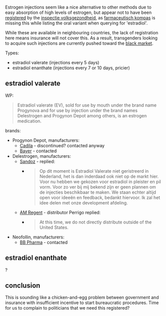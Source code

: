Estrogen injections seem like a nice alternative to other methods due to easy absorption of high levels of estrogen, but appear not to have been [registered](https://www.igj.nl/zorgsectoren/medische-technologie/markttoelating/klinisch-onderzoek) by the [inspectie volksgezondheid](https://www.igj.nl/), as [farmaceutisch kompas](https://www.farmacotherapeutischkompas.nl/) is missing this while listing the oral variant when querying for 'estradiol'.

While these are available in neighbouring countries, the lack of registration here means insurance will not cover this.
As a result, transgenders looking to acquire such injections are currently pushed toward the [black market](http://lena.kiev.ua/).

Types:
- estradiol valerate (injections every 5 days)
- estradiol enanthate (injections every 7 or 10 days, pricier)

## estradiol valerate

WP:
> Estradiol valerate (EV), sold for use by mouth under the brand name Progynova and for use by injection under the brand names Delestrogen and Progynon Depot among others, is an estrogen medication.

brands:
- Progynon Depot, manufacturers:
  - [Cadila](https://www.cadilapharma.com/contact/) - discontinued? contacted anyway
  - [Bayer](https://pharma.bayer.com/contact-us) - contacted
- Delestrogen, manufacturers:
  - [Sandoz](https://www.sandoz.nl/over-ons/contact-met-ons-opnemen/algemene-vragen-klachten) - replied:
    - > Op dit moment is Estradiol Valerate niet geristreerd in Nederland, het is dan inderdaad ook niet op de markt hier.
      > Voor nu hebben we gekozen voor estradiol in pleister en pil vorm. Voor zo ver bij mij bekend zijn er geen plannen om de injecties beschikbaar te maken.
      > We staan echter altijd open voor ideeën en feedback, bedankt hiervoor.
      > Ik zal het idee delen met onze development afdeling.
  - [AM Regent](https://americanregent.com/contact-us/) - distributor Perrigo replied:
    - > At this time, we do not directly distribute outside of the United States.
- Neofollin, manufacturers:
  - [BB Pharma](http://www.bbpharma.sk/contacts) - contacted

## estradiol enanthate

?

## conclusion

This is sounding like a chicken-and-egg problem between government and insurance with insufficient incentive to start bureaucratic procedures. Time for us to complain to politicians that we need this registered?
